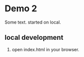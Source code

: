 # Demo 2

Some text. started on local. 


## local development

1. open index.html in your browser. 
